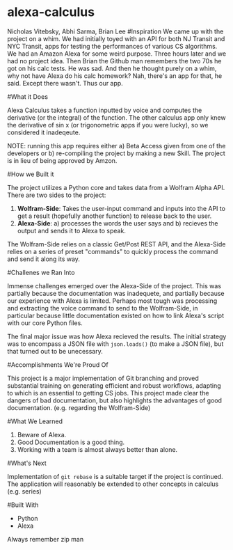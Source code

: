 # alexa-calculus
Nicholas Vitebsky, Abhi Sarma, Brian Lee
#Inspiration
We came up with the project on a whim. We had initially toyed with an API for both NJ Transit and NYC Transit, apps for testing the performances of various CS algorithms. We had an Amazon Alexa for some weird purpose. Three hours later and we had no project idea. Then Brian the Github man remembers the two 70s he got on his calc tests. He was sad. And then he thought purely on a whim, why not have Alexa do his calc homework? Nah, there's an app for that, he said. Except there wasn't. Thus our app.

#What it Does

Alexa Calculus takes a function inputted by voice and computes the derivative (or the integral) of the function. The other calculus app only knew the derivative of sin x (or trigonometric apps if you were lucky), so we considered it inadeqeute.

NOTE: running this app requires either a) Beta Access given from one of the developers or b) re-compiling the project by making a new Skill. The project is in lieu of being approved by Amzon.

#How we Built it

The project utilizes a Python core and takes data from a Wolfram Alpha API. There are two sides to the project:
1. **Wolfram-Side**: Takes the user-input command and inputs into the API to get a result (hopefully another function) to release back to the user.
2. **Alexa-Side**: a) processes the words the user says and b) recieves the output and sends it to Alexa to speak. 

The Wolfram-Side relies on a classic Get/Post REST API, and the Alexa-Side relies on a series of preset "commands" to quickly process the command and send it along its way.

#Challenes we Ran Into

Immense challenges emerged over the Alexa-Side of the project. This was partially because the documentation was inadequete, and partially because our experience with Alexa is limited. Perhaps most tough was processing and extracting the voice command to send to the Wolfram-Side, in particular because little documentation existed on how to link Alexa's script with our core Python files.

The final major issue was how Alexa recieved the results. The initial strategy was to encompass a JSON file with ```json.loads()``` (to make a JSON file), but that turned out to be unecessary.

#Accomplishments We're Proud Of

This project is a major implementation of Git branching and proved substantial training on generating efficient and robust workflows, adapting to which is an essential to getting CS jobs. This project made clear the dangers of bad documentation, but also highlights the advantages of good documentation. (e.g. regarding the Wolfram-Side)

#What We Learned

1. Beware of Alexa.
2. Good Documentation is a good thing.
3. Working with a team is almost always better than alone.

#What's Next

Implementation of ```git rebase``` is a suitable target if the project is continued. The application will reasonably be extended to other concepts in calculus (e.g. series)

#Built With
- Python
- Alexa 

Always remember zip man

